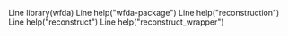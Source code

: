 Line library(wfda)
Line help("wfda-package")
Line help("reconstruction")
Line help("reconstruct")
Line help("reconstruct_wrapper")
